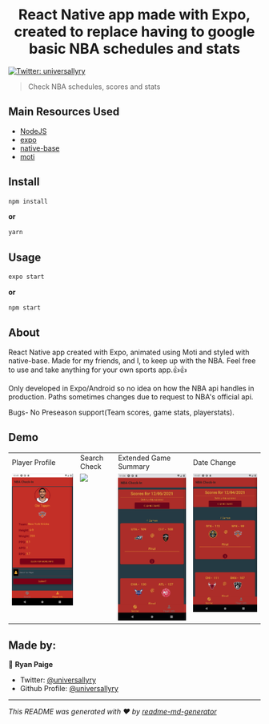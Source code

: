 <h1 align="center">React Native app made with Expo, created to replace having to google basic NBA schedules and stats</h1>
<p>
  <a href="https://twitter.com/universallyry" target="_blank">
    <img alt="Twitter: universallyry" src="https://img.shields.io/twitter/follow/universallyry.svg?style=social" />
  </a>
</p>

> Check NBA schedules, scores and stats

## Main Resources Used

- [NodeJS](https://nodejs.org/en/download/)
- [expo](https://expo.io/)
- [native-base](https://nativebase.io/)
- [moti](https://moti.fyi/)

## Install

```sh
npm install
```

**or**

```sh
yarn
```

## Usage

```sh
expo start
```

**or**

```sh
npm start
```

## About

React Native app created with Expo, animated using Moti and styled with native-base. Made for my friends, and I, to keep up with the NBA. Feel free to use and take anything for your own sports app.:thumbsup::thumbsup:

Only developed in Expo/Android so no idea on how the NBA api handles in production. Paths sometimes changes due to request to NBA's official api.

Bugs- No Preseason support(Team scores, game stats, playerstats).

## Demo

<table>
  <tr>
    <td>Player Profile</td>
    <td>Search Check</td>
    <td>Extended Game Summary</td>
    <td>Date Change</td>
  </tr>
  <tr>
    <td valign="top"><img src="demo/playerScreen.gif"></td>
    <td valign="top"><img src="demo/errorChecks.gif"></td>
    <td valign="top"><img src="demo/scoreScreen.gif"></td>
    <td valign="top"><img src="demo/dateChange.gif"></td>
  </tr>
 </table>

## Made by:

👤 **Ryan Paige**

- Twitter: [@universallyry](https://twitter.com/universallyry)
- Github Profile: [@universallyry](https://github.com/universallyry)

---

_This README was generated with ❤️ by [readme-md-generator](https://github.com/kefranabg/readme-md-generator)_
